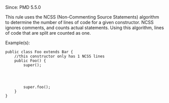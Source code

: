 Since: PMD 5.5.0

This rule uses the NCSS (Non-Commenting Source Statements) algorithm to determine the number of lines
of code for a given constructor. NCSS ignores comments, and counts actual statements. Using this algorithm,
lines of code that are split are counted as one.

Example(s):
```
public class Foo extends Bar {
	//this constructor only has 1 NCSS lines
	public Foo() {
		super();
		
		
		
		
		super.foo();
	}
}
```
